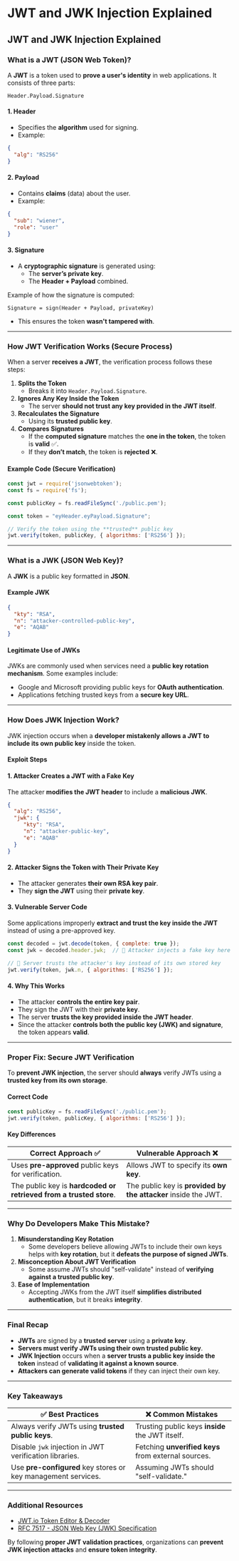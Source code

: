 # JWT and JWK Injection Explained

## JWT and JWK Injection Explained

### What is a JWT (JSON Web Token)?

A **JWT** is a token used to **prove a user's identity** in web applications. It consists of three parts:

```
Header.Payload.Signature
```

#### **1. Header**

* Specifies the **algorithm** used for signing.
* Example:

```json
{
  "alg": "RS256"
}
```

#### **2. Payload**

* Contains **claims** (data) about the user.
* Example:

```json
{
  "sub": "wiener",
  "role": "user"
}
```

#### **3. Signature**

* A **cryptographic signature** is generated using:
  * The **server’s private key**.
  * The **Header + Payload** combined.

Example of how the signature is computed:

```
Signature = sign(Header + Payload, privateKey)
```

* This ensures the token **wasn't tampered with**.

***

### How JWT Verification Works (Secure Process)

When a server **receives a JWT**, the verification process follows these steps:

1. **Splits the Token**
   * Breaks it into `Header.Payload.Signature`.
2. **Ignores Any Key Inside the Token**
   * The server **should not trust any key provided in the JWT itself**.
3. **Recalculates the Signature**
   * Using its **trusted public key**.
4. **Compares Signatures**
   * If the **computed signature** matches the **one in the token**, the token is **valid** ✅.
   * If they **don’t match**, the token is **rejected** ❌.

#### **Example Code (Secure Verification)**

```javascript
const jwt = require('jsonwebtoken');
const fs = require('fs');

const publicKey = fs.readFileSync('./public.pem');

const token = "eyHeader.eyPayload.Signature";

// Verify the token using the **trusted** public key
jwt.verify(token, publicKey, { algorithms: ['RS256'] });
```

***

### What is a JWK (JSON Web Key)?

A **JWK** is a public key formatted in **JSON**.

#### **Example JWK**

```json
{
  "kty": "RSA",
  "n": "attacker-controlled-public-key",
  "e": "AQAB"
}
```

#### **Legitimate Use of JWKs**

JWKs are commonly used when services need a **public key rotation mechanism**. Some examples include:

* Google and Microsoft providing public keys for **OAuth authentication**.
* Applications fetching trusted keys from a **secure key URL**.

***

### How Does JWK Injection Work?

JWK injection occurs when a **developer mistakenly allows a JWT to include its own public key** inside the token.

#### **Exploit Steps**

#### **1. Attacker Creates a JWT with a Fake Key**

The attacker **modifies the JWT header** to include a **malicious JWK**.

```json
{
  "alg": "RS256",
  "jwk": {
     "kty": "RSA",
     "n": "attacker-public-key",
     "e": "AQAB"
  }
}
```

#### **2. Attacker Signs the Token with Their Private Key**

* The attacker generates **their own RSA key pair**.
* They **sign the JWT** using their **private key**.

#### **3. Vulnerable Server Code**

Some applications improperly **extract and trust the key inside the JWT** instead of using a pre-approved key.

```javascript
const decoded = jwt.decode(token, { complete: true });
const jwk = decoded.header.jwk;  // 🚨 Attacker injects a fake key here

// 🚨 Server trusts the attacker's key instead of its own stored key
jwt.verify(token, jwk.n, { algorithms: ['RS256'] });
```

#### **4. Why This Works**

* The attacker **controls the entire key pair**.
* They sign the JWT with their **private key**.
* The server **trusts the key provided inside the JWT header**.
* Since the attacker **controls both the public key (JWK) and signature**, the token appears **valid**.

***

### Proper Fix: Secure JWT Verification

To **prevent JWK injection**, the server should **always** verify JWTs using a **trusted key from its own storage**.

#### **Correct Code**

```javascript
const publicKey = fs.readFileSync('./public.pem');
jwt.verify(token, publicKey, { algorithms: ['RS256'] });
```

#### **Key Differences**

| **Correct Approach** ✅                                             | **Vulnerable Approach** ❌                                      |
| ------------------------------------------------------------------ | -------------------------------------------------------------- |
| Uses **pre-approved** public keys for verification.                | Allows JWT to specify its **own key**.                         |
| The public key is **hardcoded or retrieved from a trusted store**. | The public key is **provided by the attacker** inside the JWT. |

***

### Why Do Developers Make This Mistake?

1. **Misunderstanding Key Rotation**
   * Some developers believe allowing JWTs to include their own keys helps with **key rotation**, but it **defeats the purpose of signed JWTs**.
2. **Misconception About JWT Verification**
   * Some assume JWTs should "self-validate" instead of **verifying against a trusted public key**.
3. **Ease of Implementation**
   * Accepting JWKs from the JWT itself **simplifies distributed authentication**, but it breaks **integrity**.

***

### Final Recap

* **JWTs** are signed by a **trusted server** using a **private key**.
* **Servers must verify JWTs using their own trusted public key**.
* **JWK Injection** occurs when a **server trusts a public key inside the token** instead of **validating it against a known source**.
* **Attackers can generate valid tokens** if they can inject their own key.

***

### Key Takeaways

| ✅ **Best Practices**                                          | ❌ **Common Mistakes**                               |
| ------------------------------------------------------------- | --------------------------------------------------- |
| Always verify JWTs using **trusted public keys**.             | Trusting public keys **inside** the JWT itself.     |
| Disable `jwk` injection in JWT verification libraries.        | Fetching **unverified keys** from external sources. |
| Use **pre-configured** key stores or key management services. | Assuming JWTs should "self-validate."               |

***

### Additional Resources

* [JWT.io Token Editor & Decoder](https://jwt.io/)
* [RFC 7517 - JSON Web Key (JWK) Specification](https://datatracker.ietf.org/doc/html/rfc7517)

By following **proper JWT validation practices**, organizations can **prevent JWK injection attacks** and **ensure token integrity**.
